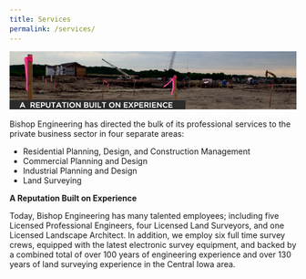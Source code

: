 ```yaml
---
title: Services
permalink: /services/
---
```


![](/assets/img/reputation.jpg)

Bishop Engineering has directed the bulk of its professional services to the private business sector in four separate areas:

- Residential Planning, Design, and Construction Management
- Commercial Planning and Design
- Industrial Planning and Design
- Land Surveying

**A Reputation Built on Experience**

Today, Bishop Engineering has many talented employees; including five Licensed Professional Engineers, four Licensed Land Surveyors, and one Licensed Landscape Architect. In addition, we employ six full time survey crews, equipped with the latest electronic survey equipment, and backed by a combined total of over 100 years of engineering experience and over 130 years of land surveying experience in the Central Iowa area.

